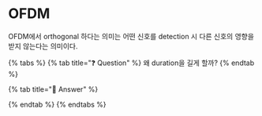 # OFDM

OFDM에서 orthogonal 하다는 의미는 어떤 신호를 detection 시 다른 신호의 영향을 받지 않는다는 의미이다.&#x20;

{% tabs %}
{% tab title="❓ Question" %}
왜 duration을 길게 할까?&#x20;
{% endtab %}

{% tab title="📌 Answer" %}

{% endtab %}
{% endtabs %}
